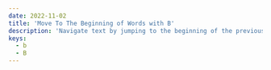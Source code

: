 ```yaml
---
date: 2022-11-02
title: 'Move To The Beginning of Words with B'
description: 'Navigate text by jumping to the beginning of the previous word in normal mode.'
keys:
  - b
  - B
---
```

